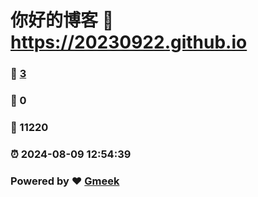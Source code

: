 # 你好的博客 :link: https://20230922.github.io 
### :page_facing_up: [3](https://20230922.github.io/tag.html) 
### :speech_balloon: 0 
### :hibiscus: 11220 
### :alarm_clock: 2024-08-09 12:54:39 
### Powered by :heart: [Gmeek](https://github.com/Meekdai/Gmeek)
